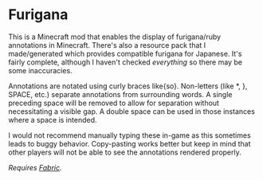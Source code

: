 # Furigana

This is a Minecraft mod that enables the display of furigana/ruby annotations in Minecraft. There's also a resource pack
that I made/generated which provides compatible furigana for Japanese. It's fairly complete, although I haven't checked
_everything_ so there may be some inaccuracies.

Annotations are notated using curly braces like{so}. Non-letters (like *, }, SPACE, etc.) separate annotations from
surrounding words. A single preceding space will be removed to allow for separation without necessitating a visible gap.
A double space can be used in those instances where a space is intended.

I would not recommend manually typing these in-game as this sometimes leads to buggy behavior. Copy-pasting works better
but keep in mind that other players will not be able to see the annotations rendered properly.

_Requires [Fabric](https://fabricmc.net/)._
